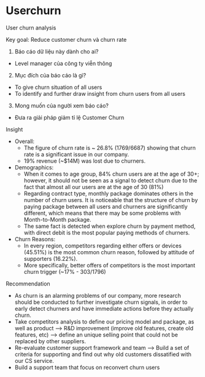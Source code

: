 # Userchurn
User churn analysis

Key goal: Reduce customer churn và churn rate
1. Báo cáo dữ liệu này dành cho ai?
- Level manager của công ty viễn thông
2. Mục đích của báo cáo là gì? 
- To give churn situation of all users
- To identify and further draw insight from churn users from all users
3. Mong muốn của người xem báo cáo? 
- Đưa ra giải pháp giảm tỉ lệ Customer Churn

Insight
  - Overall: 
    + The figure of churn rate is ~ 26.8% (1769/6687) showing that churn rate is a significant issue in our company.
    + 19% revenue (~$14M) was lost due to churners.
  - Demographics:
    + When it comes to age group, 84% churn users are at the age of 30+; however, it should not be seen as a signal to detect churn due to the fact that almost all our users are at the age of 30 (81%)
    + Regarding contract type, monthly package dominates others in the number of churn users. It is noticeable that the structure of churn by paying package between all users and churners are significantly different, which means that there may be some problems with Month-to-Month package.
    + The same fact is detected when explore churn by payment method, with direct debit is the most popular paying methods of churners.
  - Churn Reasons:
    + In every region, competitors regarding either offers or devices (45.51%) is the most common churn reason, followed by attitude of supporters (16.22%).
    + More specifically, better offers of competitors is the most important churn trigger (~17% - 303/1796)

Recommendation
- As churn is an alarming problems of our company, more research should be conducted to further investigate churn signals, in order to early detect churners and have immediate actions before they actually churn.
- Take competitors analysis to define our pricing model and package, as well as product --> R&D improvement (improve old features, create old features, etc) --> define an unique selling point that could not be replaced by other suppliers.
- Re-evaluate customer support framework and team --> Build a set of criteria for supporting and find out why old customers dissatified with our CS service.
- Build a support team that focus on reconvert churn users
